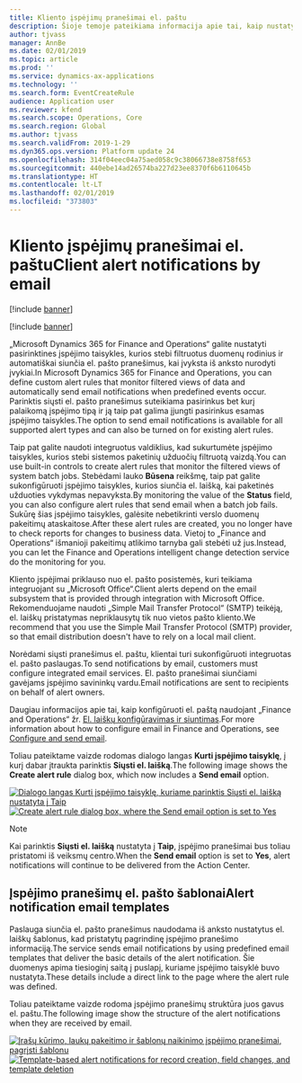 ```yaml
---
title: Kliento įspėjimų pranešimai el. paštu
description: Šioje temoje pateikiama informacija apie tai, kaip nustatyti taisykles, kurios siunčia el. pašto pranešimus įvykus iš anksto nurodytiems įvykiams.
author: tjvass
manager: AnnBe
ms.date: 02/01/2019
ms.topic: article
ms.prod: ''
ms.service: dynamics-ax-applications
ms.technology: ''
ms.search.form: EventCreateRule
audience: Application user
ms.reviewer: kfend
ms.search.scope: Operations, Core
ms.search.region: Global
ms.author: tjvass
ms.search.validFrom: 2019-1-29
ms.dyn365.ops.version: Platform update 24
ms.openlocfilehash: 314f04eec04a75aed058c9c38066738e8758f653
ms.sourcegitcommit: 440ebe14ad26574ba227d23ee8370f6b6110645b
ms.translationtype: HT
ms.contentlocale: lt-LT
ms.lasthandoff: 02/01/2019
ms.locfileid: "373803"
---
```

# <a name="client-alert-notifications-by-email"></a><span data-ttu-id="4154e-103">Kliento įspėjimų pranešimai el. paštu</span><span class="sxs-lookup"><span data-stu-id="4154e-103">Client alert notifications by email</span></span>

[!include [banner](../includes/banner.md)]

[!include [banner](../includes/preview-banner.md)]

<span data-ttu-id="4154e-104">„Microsoft Dynamics 365 for Finance and Operations“ galite nustatyti pasirinktines įspėjimo taisykles, kurios stebi filtruotus duomenų rodinius ir automatiškai siunčia el. pašto pranešimus, kai įvyksta iš anksto nurodyti įvykiai.</span><span class="sxs-lookup"><span data-stu-id="4154e-104">In Microsoft Dynamics 365 for Finance and Operations, you can define custom alert rules that monitor filtered views of data and automatically send email notifications when predefined events occur.</span></span> <span data-ttu-id="4154e-105">Parinktis siųsti el. pašto pranešimus suteikiama pasirinkus bet kurį palaikomą įspėjimo tipą ir ją taip pat galima įjungti pasirinkus esamas įspėjimo taisykles.</span><span class="sxs-lookup"><span data-stu-id="4154e-105">The option to send email notifications is available for all supported alert types and can also be turned on for existing alert rules.</span></span>

<span data-ttu-id="4154e-106">Taip pat galite naudoti integruotus valdiklius, kad sukurtumėte įspėjimo taisykles, kurios stebi sistemos paketinių užduočių filtruotą vaizdą.</span><span class="sxs-lookup"><span data-stu-id="4154e-106">You can use built-in controls to create alert rules that monitor the filtered views of system batch jobs.</span></span> <span data-ttu-id="4154e-107">Stebėdami lauko **Būsena** reikšmę, taip pat galite sukonfigūruoti įspėjimo taisykles, kurios siunčia el. laišką, kai paketinės užduoties vykdymas nepavyksta.</span><span class="sxs-lookup"><span data-stu-id="4154e-107">By monitoring the value of the **Status** field, you can also configure alert rules that send email when a batch job fails.</span></span> <span data-ttu-id="4154e-108">Sukūrę šias įspėjimo taisykles, galėsite nebetikrinti verslo duomenų pakeitimų ataskaitose.</span><span class="sxs-lookup"><span data-stu-id="4154e-108">After these alert rules are created, you no longer have to check reports for changes to business data.</span></span> <span data-ttu-id="4154e-109">Vietoj to „Finance and Operations“ išmanioji pakeitimų atlikimo tarnyba gali stebėti už jus.</span><span class="sxs-lookup"><span data-stu-id="4154e-109">Instead, you can let the Finance and Operations intelligent change detection service do the monitoring for you.</span></span>

<span data-ttu-id="4154e-110">Kliento įspėjimai priklauso nuo el. pašto posistemės, kuri teikiama integruojant su „Microsoft Office“.</span><span class="sxs-lookup"><span data-stu-id="4154e-110">Client alerts depend on the email subsystem that is provided through integration with Microsoft Office.</span></span> <span data-ttu-id="4154e-111">Rekomenduojame naudoti „Simple Mail Transfer Protocol“ (SMTP) teikėją, el. laiškų pristatymas nepriklausytų tik nuo vietos pašto kliento.</span><span class="sxs-lookup"><span data-stu-id="4154e-111">We recommend that you use the Simple Mail Transfer Protocol (SMTP) provider, so that email distribution doesn't have to rely on a local mail client.</span></span>

<span data-ttu-id="4154e-112">Norėdami siųsti pranešimus el. paštu, klientai turi sukonfigūruoti integruotas el. pašto paslaugas.</span><span class="sxs-lookup"><span data-stu-id="4154e-112">To send notifications by email, customers must configure integrated email services.</span></span> <span data-ttu-id="4154e-113">El. pašto pranešimai siunčiami gavėjams įspėjimo savininkų vardu.</span><span class="sxs-lookup"><span data-stu-id="4154e-113">Email notifications are sent to recipients on behalf of alert owners.</span></span>

<span data-ttu-id="4154e-114">Daugiau informacijos apie tai, kaip konfigūruoti el. paštą naudojant „Finance and Operations“ žr. [El. laiškų konfigūravimas ir siuntimas](../organization-administration/configure-email.md).</span><span class="sxs-lookup"><span data-stu-id="4154e-114">For more information about how to configure email in Finance and Operations, see [Configure and send email](../organization-administration/configure-email.md).</span></span>

<span data-ttu-id="4154e-115">Toliau pateiktame vaizde rodomas dialogo langas **Kurti įspėjimo taisyklę**, į kurį dabar įtraukta parinktis **Siųsti el. laišką**.</span><span class="sxs-lookup"><span data-stu-id="4154e-115">The following image shows the **Create alert rule** dialog box, which now includes a **Send email** option.</span></span>

<span data-ttu-id="4154e-116">[![Dialogo langas Kurti įspėjimo taisyklę, kuriame parinktis Siųsti el. laišką nustatyta į Taip](./media/Create-alert-rule-form.png)](./media/Create-alert-rule-form.png)</span><span class="sxs-lookup"><span data-stu-id="4154e-116">[![Create alert rule dialog box, where the Send email option is set to Yes](./media/Create-alert-rule-form.png)](./media/Create-alert-rule-form.png)</span></span>

> [!NOTE]
> <span data-ttu-id="4154e-117">Kai parinktis **Siųsti el. laišką** nustatyta į **Taip**, įspėjimo pranešimai bus toliau pristatomi iš veiksmų centro.</span><span class="sxs-lookup"><span data-stu-id="4154e-117">When the **Send email** option is set to **Yes**, alert notifications will continue to be delivered from the Action Center.</span></span>

## <a name="alert-notification-email-templates"></a><span data-ttu-id="4154e-118">Įspėjimo pranešimų el. pašto šablonai</span><span class="sxs-lookup"><span data-stu-id="4154e-118">Alert notification email templates</span></span>

<span data-ttu-id="4154e-119">Paslauga siunčia el. pašto pranešimus naudodama iš anksto nustatytus el. laiškų šablonus, kad pristatytų pagrindinę įspėjimo pranešimo informaciją.</span><span class="sxs-lookup"><span data-stu-id="4154e-119">The service sends email notifications by using predefined email templates that deliver the basic details of the alert notification.</span></span> <span data-ttu-id="4154e-120">Šie duomenys apima tiesioginį saitą į puslapį, kuriame įspėjimo taisyklė buvo nustatyta.</span><span class="sxs-lookup"><span data-stu-id="4154e-120">These details include a direct link to the page where the alert rule was defined.</span></span>

<span data-ttu-id="4154e-121">Toliau pateiktame vaizde rodoma įspėjimo pranešimų struktūra juos gavus el. paštu.</span><span class="sxs-lookup"><span data-stu-id="4154e-121">The following image show the structure of the alert notifications when they are received by email.</span></span>

<span data-ttu-id="4154e-122">[![Įrašų kūrimo, laukų pakeitimo ir šablonų naikinimo įspėjimo pranešimai, pagrįsti šablonu](./media/Alert-email-templates.png)](./media/Alert-email-templates.png)</span><span class="sxs-lookup"><span data-stu-id="4154e-122">[![Template-based alert notifications for record creation, field changes, and template deletion](./media/Alert-email-templates.png)](./media/Alert-email-templates.png)</span></span>
